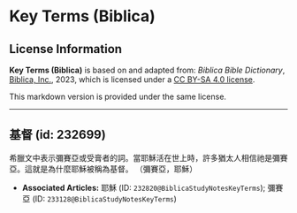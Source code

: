 # Key Terms (Biblica)

## License Information

**Key Terms (Biblica)** is based on and adapted from: _Biblica Bible Dictionary_, [Biblica, Inc.](https://www.biblica.com/), 2023, which is licensed under a [CC BY-SA 4.0 license](https://creativecommons.org/licenses/by-sa/4.0/legalcode.en).

This markdown version is provided under the same license.



--------------------------------

## 基督 (id: 232699)

希臘文中表示彌賽亞或受膏者的詞。當耶穌活在世上時，許多猶太人相信祂是彌賽亞。這就是為什麼耶穌被稱為基督。 （彌賽亞，耶穌）

* **Associated Articles:** 耶穌 (ID: `232820@BiblicaStudyNotesKeyTerms`); 彌賽亞 (ID: `233128@BiblicaStudyNotesKeyTerms`)

